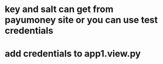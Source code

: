 # key and salt can get from payumoney site or you can use test credentials 
# add credentials to app1.view.py